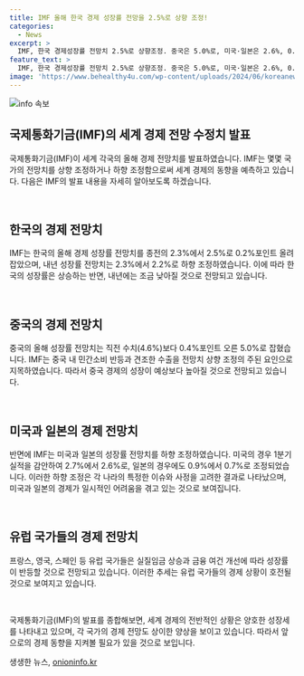 ```yaml
---
title: IMF 올해 한국 경제 성장률 전망을 2.5%로 상향 조정!
categories:
  - News
excerpt: >
  IMF, 한국 경제성장률 전망치 2.5%로 상향조정. 중국은 5.0%로, 미국·일본은 2.6%, 0.7%로 하향조정. 유럽 국가는 실질임금 상승과 금융 여건 개선으로 성장률 반등 예상. 세계 경제 성장률은 3.2%로 전망. IMF, 글로벌 고금리 장기화에 물가 안정시 금리 인하 권고.
feature_text: >
  IMF, 한국 경제성장률 전망치 2.5%로 상향조정. 중국은 5.0%로, 미국·일본은 2.6%, 0.7%로 하향조정. 유럽 국가는 실질임금 상승과 금융 여건 개선으로 성장률 반등 예상. 세계 경제 성장률은 3.2%로 전망. IMF, 글로벌 고금리 장기화에 물가 안정시 금리 인하 권고.
image: 'https://www.behealthy4u.com/wp-content/uploads/2024/06/koreanews.jpg'
---
```


<p><img src="https://www.behealthy4u.com/wp-content/uploads/2024/06/koreanews.jpg" alt="info 속보" /></p>

<h2 data-ke-size="size26">국제통화기금(IMF)의 세계 경제 전망 수정치 발표</h2>

<p>국제통화기금(IMF)이 세계 각국의 올해 경제 전망치를 발표하였습니다. IMF는 몇몇 국가의 전망치를 상향 조정하거나 하향 조정함으로써 세계 경제의 동향을 예측하고 있습니다. 다음은 IMF의 발표 내용을 자세히 알아보도록 하겠습니다.</p>

<p data-ke-size="size16">&nbsp;</p>

<h2 data-ke-size="size24">한국의 경제 전망치</h2>

<p>IMF는 한국의 올해 경제 성장률 전망치를 종전의 2.3%에서 2.5%로 0.2%포인트 올려 잡았으며, 내년 성장률 전망치는 2.3%에서 2.2%로 하향 조정하였습니다. 이에 따라 한국의 성장률은 상승하는 반면, 내년에는 조금 낮아질 것으로 전망되고 있습니다.</p>

<p data-ke-size="size16">&nbsp;</p>

<h2 data-ke-size="size24">중국의 경제 전망치</h2>

<p>중국의 올해 성장률 전망치는 직전 수치(4.6%)보다 0.4%포인트 오른 5.0%로 잡혔습니다. IMF는 중국 내 민간소비 반등과 견조한 수출을 전망치 상향 조정의 주된 요인으로 지목하였습니다. 따라서 중국 경제의 성장이 예상보다 높아질 것으로 전망되고 있습니다.</p>

<p data-ke-size="size16">&nbsp;</p>

<h2 data-ke-size="size24">미국과 일본의 경제 전망치</h2>

<p>반면에 IMF는 미국과 일본의 성장률 전망치를 하향 조정하였습니다. 미국의 경우 1분기 실적을 감안하여 2.7%에서 2.6%로, 일본의 경우에도 0.9%에서 0.7%로 조정되었습니다. 이러한 하향 조정은 각 나라의 특정한 이슈와 사정을 고려한 결과로 나타났으며, 미국과 일본의 경제가 일시적인 어려움을 겪고 있는 것으로 보여집니다.</p>

<p data-ke-size="size16">&nbsp;</p>

<h2 data-ke-size="size24">유럽 국가들의 경제 전망치</h2>

<p>프랑스, 영국, 스페인 등 유럽 국가들은 실질임금 상승과 금융 여건 개선에 따라 성장률이 반등할 것으로 전망되고 있습니다. 이러한 추세는 유럽 국가들의 경제 상황이 호전될 것으로 보여지고 있습니다.</p>

<p data-ke-size="size16">&nbsp;</p>

<p>국제통화기금(IMF)의 발표를 종합해보면, 세계 경제의 전반적인 상황은 양호한 성장세를 나타내고 있으며, 각 국가의 경제 전망도 상이한 양상을 보이고 있습니다. 따라서 앞으로의 경제 동향을 지켜볼 필요가 있을 것으로 보입니다.</p>
생생한 뉴스, <a href="https://onioninfo.kr" rel="dofollow">onioninfo.kr</a>


